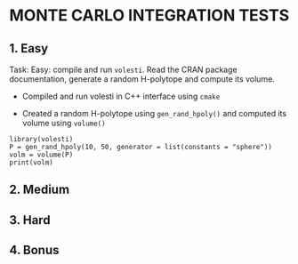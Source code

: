 # MONTE CARLO INTEGRATION TESTS

## 1. Easy

Task: Easy: compile and run ```volesti```. Read the CRAN package documentation, generate a random H-polytope and compute its volume.

* Compiled and run volesti in C++ interface using ```cmake```

* Created a random H-polytope using ```gen_rand_hpoly()``` and computed its volume using ```volume()```

```
library(volesti)
P = gen_rand_hpoly(10, 50, generator = list(constants = "sphere"))
volm = volume(P)
print(volm)
```

## 2. Medium

## 3. Hard

## 4. Bonus


